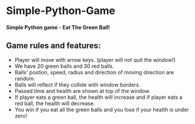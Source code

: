 # Simple-Python-Game

#### Simple Python game - Eat The Green Ball!

## Game rules and features:
 * Player will move with arrow keys. (player will not quit the window!)
 * We have 20 green balls and 30 red balls.
 * Balls' postion, speed, radius and direction of moving direction are random.
 * Balls will reflect if they collide with window borders.
 * Passed time and health are shown at top of the window.
 * If player eats a green ball, the health will increase and if player eats a red ball, the health will decrease.
 * You win if you eat all the green balls and you lose if your health is under zero!
